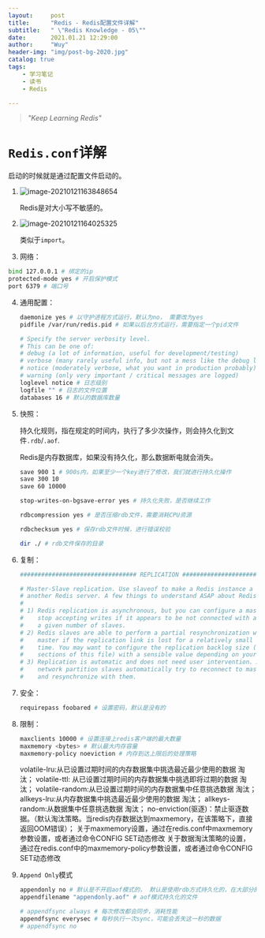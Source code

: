 ```yaml
---
layout:     post
title:      "Redis - Redis配置文件详解"
subtitle:   " \"Redis Knowledge - 05\""
date:       2021.01.21 12:29:00
author:     "Wuy"
header-img: "img/post-bg-2020.jpg"
catalog: true
tags:
    - 学习笔记
    - 读书
    - Redis

---
```


> *"Keep Learning Redis"*

# `Redis.conf`详解

启动的时候就是通过配置文件启动的。

1. ![image-20210121163848654](https://i.loli.net/2021/01/21/KRWiXwk3bjA57MS.png)

   Redis是对大小写不敏感的。

2. ![image-20210121164025325](https://i.loli.net/2021/01/21/WG4cjtNHFx2SrLi.png)

   类似于`import`。

3.  网络：

   ```bash
   bind 127.0.0.1 # 绑定的ip
   protected-mode yes # 开启保护模式
   port 6379 # 端口号
   ```

4. 通用配置：

   ```bash
   daemonize yes # 以守护进程方式运行，默认为no， 需要改为yes
   pidfile /var/run/redis.pid # 如果以后台方式运行，需要指定一个pid文件
   
   # Specify the server verbosity level.
   # This can be one of:
   # debug (a lot of information, useful for development/testing)
   # verbose (many rarely useful info, but not a mess like the debug level)
   # notice (moderately verbose, what you want in production probably)
   # warning (only very important / critical messages are logged)
   loglevel notice # 日志级别
   logfile "" # 日志的文件位置
   databases 16 # 默认的数据库数量
   ```

5. 快照：

   持久化规则，指在规定的时间内，执行了多少次操作，则会持久化到文件`.rdb`/`.aof`.

   Redis是内存数据库，如果没有持久化，那么数据断电就会消失。

   ```bash
   save 900 1 # 900s内，如果至少一个key进行了修改，我们就进行持久化操作
   save 300 10
   save 60 10000
   
   stop-writes-on-bgsave-error yes # 持久化失败，是否继续工作
   
   rdbcompression yes # 是否压缩rdb文件，需要消耗CPU资源
   
   rdbchecksum yes # 保存rdb文件时候，进行错误校验
   
   dir ./ # rdb文件保存的目录
   ```

6. 复制：

   ```bash
   ################################# REPLICATION #################################
   
   # Master-Slave replication. Use slaveof to make a Redis instance a copy of
   # another Redis server. A few things to understand ASAP about Redis replication.
   #
   # 1) Redis replication is asynchronous, but you can configure a master to
   #    stop accepting writes if it appears to be not connected with at least
   #    a given number of slaves.
   # 2) Redis slaves are able to perform a partial resynchronization with the
   #    master if the replication link is lost for a relatively small amount of
   #    time. You may want to configure the replication backlog size (see the next
   #    sections of this file) with a sensible value depending on your needs.
   # 3) Replication is automatic and does not need user intervention. After a
   #    network partition slaves automatically try to reconnect to masters
   #    and resynchronize with them.
   ```

7. 安全：

   ```bash
   requirepass foobared # 设置密码，默认是没有的
   ```

8. 限制：

   ```bash
   maxclients 10000 # 设置连接上redis客户端的最大数量
   maxmemory <bytes> # 默认最大内存容量
   maxmemory-policy noeviction # 内存到达上限后的处理策略
   ```

   	volatile-lru:从已设置过期时间的内存数据集中挑选最近最少使用的数据 淘汰；
   	volatile-ttl: 从已设置过期时间的内存数据集中挑选即将过期的数据 淘汰；
   	volatile-random:从已设置过期时间的内存数据集中任意挑选数据 淘汰；
   	allkeys-lru:从内存数据集中挑选最近最少使用的数据 淘汰；
   	allkeys-random:从数据集中任意挑选数据 淘汰；
   	no-enviction(驱逐)：禁止驱逐数据。（默认淘汰策略。当redis内存数据达到maxmemory，在该策略下，直接返回OOM错误）；
   	关于maxmemory设置，通过在redis.conf中maxmemory参数设置，或者通过命令CONFIG SET动态修改
   	关于数据淘汰策略的设置，通过在redis.conf中的maxmemory-policy参数设置，或者通过命令CONFIG SET动态修改

9. `Append Only`模式

   ```bash
   appendonly no # 默认是不开启aof模式的， 默认是使用rdb方式持久化的，在大部分的情况下，rdb完全够用
   appendfilename "appendonly.aof" # aof模式持久化的文件
   
   # appendfsync always # 每次修改都会同步，消耗性能
   appendfsync everysec # 每秒执行一次sync，可能会丢失这一秒的数据
   # appendfsync no
   ```

   

